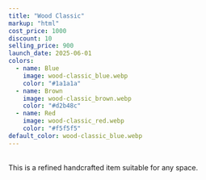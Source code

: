 ```yaml
---
title: "Wood Classic"
markup: "html"
cost_price: 1000
discount: 10
selling_price: 900
launch_date: 2025-06-01
colors:
  - name: Blue
    image: wood-classic_blue.webp
    color: "#1a1a1a"
  - name: Brown
    image: wood-classic_brown.webp
    color: "#d2b48c"
  - name: Red
    image: wood-classic_red.webp
    color: "#f5f5f5"
default_color: wood-classic_blue.webp
---
```


<br>This is a refined handcrafted item suitable for any space.
